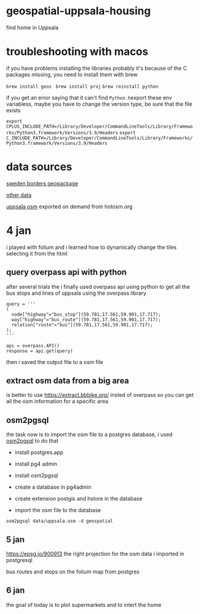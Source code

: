 # geospatial-uppsala-housing
find home in Uppsala 


# troubleshooting with macos 

if you have problems installing the libraries probably it's because of the C packages missing, you need to install them with brew

```brew install geos ```
```brew install proj```
```brew reinstall python ```

if you get an error saying that it can't find ``` Python.h ```export these env variabless, maybe you have to change the version type, be sure that the file exists 

```export CPLUS_INCLUDE_PATH=/Library/Developer/CommandLineTools/Library/Frameworks/Python3.framework/Versions/3.9/Headers```
```export C_INCLUDE_PATH=/Library/Developer/CommandLineTools/Library/Frameworks/Python3.framework/Versions/3.9/Headers```


# data sources 
[sweden borders geopackage ](https://www.scb.se/en/services/open-data-api/open-geodata/localities/)


[other data](https://www.geodata.se/geodataportalen/srv/swe/catalog.search#/metadata/a1bff81d-5b69-483d-bd10-497ddb934b53)


[uppsala osm](https://export.hotosm.org/en/v3/exports/5c3878b4-273b-4c52-a9d5-0f17c3fdbef3) exported on demand from hotosm.org



# 4 jan 

i played with folium and i learned how to dynamically change the tiles selecting it from the html


## query overpass api with python 
after several trials the i finally used overpass api using python to get all the bus stops and lines of uppsala using the overpass library  

```
query = '''
(
  node["highway"="bus_stop"](59.781,17.561,59.901,17.717);
  way["highway"="bus_route"](59.781,17.561,59.901,17.717);
  relation["route"="bus"](59.781,17.561,59.901,17.717);
);
'''

api = overpass.API()
response = api.get(query)

```
then i saved the output file to a osm file

## extract osm data from a big area 
is better to use https://extract.bbbike.org/ insted of overpass so you can get all the osm information for a specific area 


## osm2pgsql
the task now is to import the osm file to a postgres database, i used [osm2pgsql](https://osm2pgsql.org/doc/manual.html) to do that

- install postgres.app
- install pg4 admin 
- install osm2pgsql
- create a database in pg4admin
- create extension postgis and hstore in the database

- import the osm file to the database
```
osm2pgsql data/uppsala.osm -d geospatial

```

## 5 jan 

https://epsg.io/900913 the right projection for the osm data i imported in postgresql

bus routes and stops on the folium map from postgres 


## 6 jan

the goal of today is to plot supermarkets and to intert the home 
